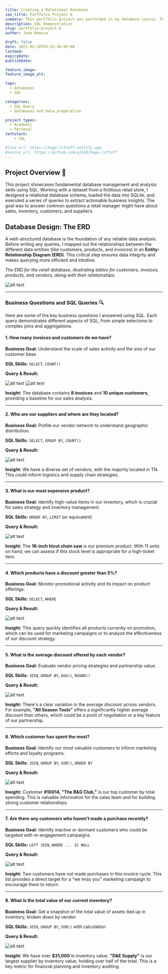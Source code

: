 ```yaml
---
title: Creating a Relational Database
seo_title: Portfolio Project 6
summary: This portfolio project was performed in my database course. The project takes retail data from a fictitious store where it is loaded into a SQLite database and SQL queries are performed.
description: SQL Demonstration
slug: portfolio-project-6
author: Jake Remsza

draft: false
date: 2021-02-20T03:52:30-05:00
lastmod: 
expiryDate: 
publishDate: 

feature_image: 
feature_image_alt: 

tags:
  - Databases
  - SQL

categories:
  - SQL Query
  - Databases and Data preperation

project types: 
  - Academic
  - Personal
techstack:
    - SQL

#live_url: https://hugo-liftoff.netlify.app
#source_url: https://github.com/wjh18/hugo-liftoff
---
```


## Project Overview 📝

This project showcases fundamental database management and analysis skills using SQL. Working with a dataset from a fictitious retail store, I designed a relational database schema, loaded the data into SQLite, and executed a series of queries to extract actionable business insights. The goal was to answer common questions a retail manager might have about sales, inventory, customers, and suppliers.

## Database Design: The ERD

A well-structured database is the foundation of any reliable data analysis. Before writing any queries, I mapped out the relationships between the different data entities (like customers, products, and invoices) in an **Entity-Relationship Diagram (ERD)**. This critical step ensures data integrity and makes querying more efficient and intuitive.

*The ERD for the retail database, illustrating tables for customers, invoices, products, and vendors, along with their relationships.*

![alt text](/images/proj-5/image.png)

---

### Business Questions and SQL Queries 🔍

Here are some of the key business questions I answered using SQL. Each query demonstrates different aspects of SQL, from simple selections to complex joins and aggregations.

#### 1. How many invoices and customers do we have?

**Business Goal:** Understand the scale of sales activity and the size of our customer base.

**SQL Skills:** `SELECT`, `COUNT()`

**Query & Result:**

![alt text](/images/proj-5/image-2.png)
![alt text](/images/proj-5/image-4.png)

**Insight:** The database contains **8 invoices** and **10 unique customers**, providing a baseline for our sales analysis.

---

#### 2. Who are our suppliers and where are they located?

**Business Goal:** Profile our vendor network to understand geographic distribution.

**SQL Skills:** `SELECT`, `GROUP BY`, `COUNT()`

**Query & Result:**

![alt text](/images/proj-5/image-6.png)

**Insight:** We have a diverse set of vendors, with the majority located in TN. This could inform logistics and supply chain strategies.

---

#### 3. What is our most expensive product?

**Business Goal:** Identify high-value items in our inventory, which is crucial for sales strategy and inventory management.

**SQL Skills:** `ORDER BY`, `LIMIT` (or equivalent)

**Query & Result:**

![alt text](/images/proj-5/image-7.png)

**Insight:** The **16-inch hicut chain saw** is our premium product. With 11 units on hand, we can assess if this stock level is appropriate for a high-ticket item.

---

#### 4. Which products have a discount greater than 5%?

**Business Goal:** Monitor promotional activity and its impact on product offerings.

**SQL Skills:** `SELECT`, `WHERE`

**Query & Result:**

![alt text](/images/proj-5/image-8.png)

**Insight:** This query quickly identifies all products currently on promotion, which can be used for marketing campaigns or to analyze the effectiveness of our discount strategy.

---

#### 5. What is the average discount offered by each vendor?

**Business Goal:** Evaluate vendor pricing strategies and partnership value.

**SQL Skills:** `JOIN`, `GROUP BY`, `AVG()`, `ROUND()`

**Query & Result:**

![alt text](/images/proj-5/image-10.png)

**Insight:** There's a clear variation in the average discount across vendors. For example, **"All Season Tools"** offers a significantly higher average discount than others, which could be a point of negotiation or a key feature of our partnership.

---

#### 6. Which customer has spent the most?

**Business Goal:** Identify our most valuable customers to inform marketing efforts and loyalty programs.

**SQL Skills:** `JOIN`, `GROUP BY`, `SUM()`, `ORDER BY`

**Query & Result:**

![alt text](/images/proj-5/image-14.png)

**Insight:** Customer **#10014, "The B&G Club,"** is our top customer by total spending. This is valuable information for the sales team and for building strong customer relationships.

---

#### 7. Are there any customers who haven't made a purchase recently?

**Business Goal:** Identify inactive or dormant customers who could be targeted with re-engagement campaigns.

**SQL Skills:** `LEFT JOIN`, `WHERE ... IS NULL`

**Query & Result:**

![alt text](/images/proj-5/image-15.png)

**Insight:** Two customers have not made purchases in this invoice cycle. This list provides a direct target for a "we miss you" marketing campaign to encourage them to return.

---

#### 8. What is the total value of our current inventory?

**Business Goal:** Get a snapshot of the total value of assets tied up in inventory, broken down by vendor.

**SQL Skills:** `JOIN`, `GROUP BY`, `SUM()` with calculation

**Query & Result:**

![alt text](/images/proj-5/image-16.png)

**Insight:** We have over **$31,000** in inventory value. **"D&E Supply"** is our largest supplier by inventory value, holding over half of the total. This is a key metric for financial planning and inventory auditing.
